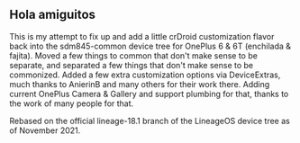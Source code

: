 ## Hola amiguitos

This is my attempt to fix up and add a little crDroid customization flavor back into the sdm845-common device tree for OnePlus 6 & 6T (enchilada & fajita).
Moved a few things to common that don't make sense to be separate, and separated a few things that don't make sense to be commonized.
Added a few extra customization options via DeviceExtras, much thanks to AnierinB and many others for their work there.
Adding current OnePlus Camera & Gallery and support plumbing for that, thanks to the work of many people for that.

Rebased on the official lineage-18.1 branch of the LineageOS device tree as of November 2021.
